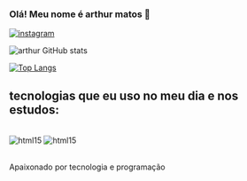 
### Olá! Meu nome é arthur matos 🖖

[![instagram](https://img.shields.io/badge/Instagram-E4405F?style=for-the-badge&logo=instagram&logoColor=white)](https://www.instagram.com/thurllimaz/)

![arthur GitHub stats](https://github-readme-stats.vercel.app/api?username=thurmlimaa&show_icons=true&theme=dark)

[![Top Langs](https://github-readme-stats.vercel.app/api/top-langs/?username=thurmlimaa)](https://github.com/thurmlimaa/github-readme-stats)

## tecnologias que eu uso no meu dia e nos estudos:

<div style="display: inline_block"><br/>
  <img olign="center" alt="html15" src="https://img.shields.io/badge/HTML5-E34F26?style=for-the-badge&logo=html5&logoColor=white" />
  <img olign="center" alt="html15" src="https://img.shields.io/badge/CSS3-1572B6?style=for-the-badge&logo=css3&logoColor=white" />
</div><br/>

Apaixonado por tecnologia e programação
